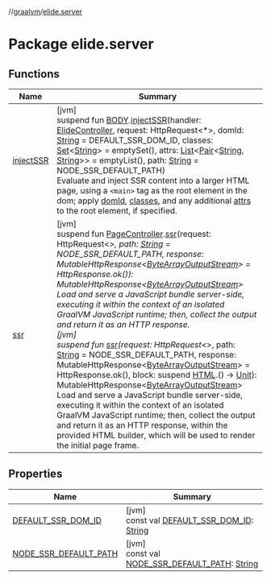 //[graalvm](../../index.md)/[elide.server](index.md)

# Package elide.server

## Functions

| Name | Summary |
|---|---|
| [injectSSR](inject-s-s-r.md) | [jvm]<br>suspend fun [BODY](../../../../packages/server/kotlinx.html/-b-o-d-y/index.md).[injectSSR](inject-s-s-r.md)(handler: [ElideController](../../../../packages/server/server/elide.server.controller/-elide-controller/index.md), request: HttpRequest&lt;*&gt;, domId: [String](https://kotlinlang.org/api/latest/jvm/stdlib/kotlin/-string/index.html) = DEFAULT_SSR_DOM_ID, classes: [Set](https://kotlinlang.org/api/latest/jvm/stdlib/kotlin.collections/-set/index.html)&lt;[String](https://kotlinlang.org/api/latest/jvm/stdlib/kotlin/-string/index.html)&gt; = emptySet(), attrs: [List](https://kotlinlang.org/api/latest/jvm/stdlib/kotlin.collections/-list/index.html)&lt;[Pair](https://kotlinlang.org/api/latest/jvm/stdlib/kotlin/-pair/index.html)&lt;[String](https://kotlinlang.org/api/latest/jvm/stdlib/kotlin/-string/index.html), [String](https://kotlinlang.org/api/latest/jvm/stdlib/kotlin/-string/index.html)&gt;&gt; = emptyList(), path: [String](https://kotlinlang.org/api/latest/jvm/stdlib/kotlin/-string/index.html) = NODE_SSR_DEFAULT_PATH)<br>Evaluate and inject SSR content into a larger HTML page, using a `<main>` tag as the root element in the dom; apply [domId](inject-s-s-r.md), [classes](inject-s-s-r.md), and any additional [attrs](inject-s-s-r.md) to the root element, if specified. |
| [ssr](ssr.md) | [jvm]<br>suspend fun [PageController](../../../../packages/server/server/elide.server.controller/-page-controller/index.md).[ssr](ssr.md)(request: HttpRequest&lt;*&gt;, path: [String](https://kotlinlang.org/api/latest/jvm/stdlib/kotlin/-string/index.html) = NODE_SSR_DEFAULT_PATH, response: MutableHttpResponse&lt;[ByteArrayOutputStream](https://docs.oracle.com/javase/8/docs/api/java/io/ByteArrayOutputStream.html)&gt; = HttpResponse.ok()): MutableHttpResponse&lt;[ByteArrayOutputStream](https://docs.oracle.com/javase/8/docs/api/java/io/ByteArrayOutputStream.html)&gt;<br>Load and serve a JavaScript bundle server-side, executing it within the context of an isolated GraalVM JavaScript runtime; then, collect the output and return it as an HTTP response.<br>[jvm]<br>suspend fun [ssr](ssr.md)(request: HttpRequest&lt;*&gt;, path: [String](https://kotlinlang.org/api/latest/jvm/stdlib/kotlin/-string/index.html) = NODE_SSR_DEFAULT_PATH, response: MutableHttpResponse&lt;[ByteArrayOutputStream](https://docs.oracle.com/javase/8/docs/api/java/io/ByteArrayOutputStream.html)&gt; = HttpResponse.ok(), block: suspend [HTML](../../../../packages/server/kotlinx.html/-h-t-m-l/index.md).() -&gt; [Unit](https://kotlinlang.org/api/latest/jvm/stdlib/kotlin/-unit/index.html)): MutableHttpResponse&lt;[ByteArrayOutputStream](https://docs.oracle.com/javase/8/docs/api/java/io/ByteArrayOutputStream.html)&gt;<br>Load and serve a JavaScript bundle server-side, executing it within the context of an isolated GraalVM JavaScript runtime; then, collect the output and return it as an HTTP response, within the provided HTML builder, which will be used to render the initial page frame. |

## Properties

| Name | Summary |
|---|---|
| [DEFAULT_SSR_DOM_ID](-d-e-f-a-u-l-t_-s-s-r_-d-o-m_-i-d.md) | [jvm]<br>const val [DEFAULT_SSR_DOM_ID](-d-e-f-a-u-l-t_-s-s-r_-d-o-m_-i-d.md): [String](https://kotlinlang.org/api/latest/jvm/stdlib/kotlin/-string/index.html) |
| [NODE_SSR_DEFAULT_PATH](-n-o-d-e_-s-s-r_-d-e-f-a-u-l-t_-p-a-t-h.md) | [jvm]<br>const val [NODE_SSR_DEFAULT_PATH](-n-o-d-e_-s-s-r_-d-e-f-a-u-l-t_-p-a-t-h.md): [String](https://kotlinlang.org/api/latest/jvm/stdlib/kotlin/-string/index.html) |
